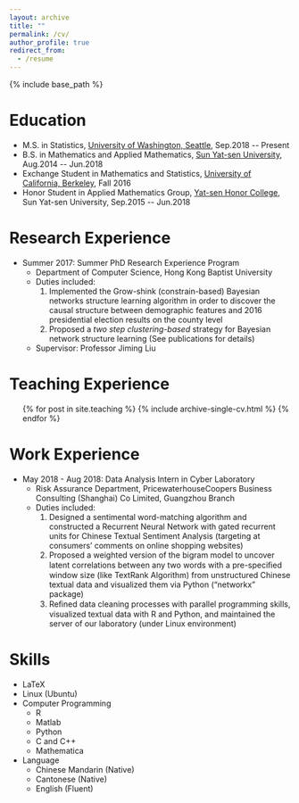 ```yaml
---
layout: archive
title: ""
permalink: /cv/
author_profile: true
redirect_from:
  - /resume
---
```


{% include base_path %}

Education
======
* M.S. in Statistics, [University of Washington, Seattle](http://www.washington.edu/), Sep.2018 -- Present
* B.S. in Mathematics and Applied Mathematics, [Sun Yat-sen University](http://www.sysu.edu.cn/2012/en/index.htm), Aug.2014 -- Jun.2018
* Exchange Student in Mathematics and Statistics, [University of California, Berkeley](http://www.berkeley.edu/), Fall 2016
* Honor Student in Applied Mathematics Group, [Yat-sen Honor College](http://yss.sysu.edu.cn/EnVersion/Index.aspx), Sun Yat-sen University, Sep.2015 -- Jun.2018

Research Experience
======
* Summer 2017: Summer PhD Research Experience Program  
  * Department of Computer Science, Hong Kong Baptist University
  * Duties included: 
    1. Implemented the Grow-shink (constrain-based) Bayesian networks structure learning algorithm in order to discover the causal structure between demographic features and 2016 presidential election results on the county level
    2. Proposed a _two step clustering-based_ strategy for Bayesian network structure learning (See publications for details)
  * Supervisor: Professor Jiming Liu

Teaching Experience
======
   <ul>{% for post in site.teaching %}
      {% include archive-single-cv.html %}
   {% endfor %}</ul>
   
Work Experience
======
* May 2018 - Aug 2018: Data Analysis Intern in Cyber Laboratory
  * Risk Assurance Department, PricewaterhouseCoopers Business Consulting (Shanghai) Co Limited, Guangzhou Branch
  * Duties included:
    1. Designed a sentimental word-matching algorithm and constructed a Recurrent Neural Network with gated recurrent units for Chinese Textual Sentiment Analysis (targeting at consumers’ comments on online shopping websites)
    2. Proposed a weighted version of the bigram model to uncover latent correlations between any two words with a pre-speciﬁed window size (like TextRank Algorithm) from unstructured Chinese textual data and visualized them via Python (“networkx” package)
    3. Reﬁned data cleaning processes with parallel programming skills, visualized textual data with R and Python, and maintained the server of our laboratory (under Linux environment)

Skills
======
* LaTeX
* Linux (Ubuntu)
* Computer Programming
  * R
  * Matlab
  * Python
  * C and C++
  * Mathematica
* Language
  * Chinese Mandarin (Native)
  * Cantonese (Native)
  * English (Fluent)

<!--
Publications
======
  <ul>{% for post in site.publications %}
    {% include archive-single-cv.html %}
  {% endfor %}</ul>
-->
<!--
Talks
======
  <ul>{% for post in site.talks %}
    {% include archive-single-talk-cv.html %}
  {% endfor %}</ul>
  -->
  

  
